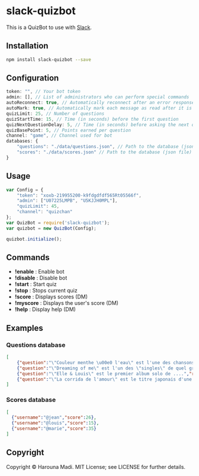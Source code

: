 # slack-quizbot

This is a QuizBot to use with [Slack](https://slack.com).

## Installation
```bash
npm install slack-quizbot --save
```

## Configuration

```javascript
token: "", // Your bot token
admin: [], // List of administrators who can perform special commands
autoReconnect: true, // Automatically reconnect after an error response from Slack.
autoMark: true, // Automatically mark each message as read after it is processed.
quizLimit: 25, // Number of questions
quizStartTime: 15, // Time (in seconds) before the first question
quizNextQuestionDelay: 5, // Time (in seconds) before asking the next question
quizBasePoint: 5, // Points earned per question
channel: "game", // Channel used for bot
databases: {
    "questions": "./data/questions.json", // Path to the database (json file) containing the questions
    "scores": "./data/scores.json" // Path to the database (json file) containing scores
}
```

## Usage

```javascript
var Config = {
    "token": "xoxb-219955200-k9fdgdfdf565Rt05566f",
    "admin": ["U07225LMPB", "U5KJJH0MPL"],
    "quizLimit": 45,
    "channel": "quizchan"
};
var QuizBot = require('slack-quizbot');
var quizbot = new QuizBot(Config);

quizbot.initialize();
```

## Commands

* **!enable** : Enable bot
* **!disable** : Disable bot
* **!start** : Start quiz
* **!stop** : Stops current quiz
* **!score** : Displays scores (DM)
* **!myscore** : Displays the user's score (DM)
* **!help** : Display help (DM)

## Examples

### Questions database
```json
[
    {"question":"\"Couleur menthe \u00e0 l'eau\" est l'une des chansons de ...","response":"Eddy Mitchell"},
    {"question":"\"Dreaming of me\" est l'un des \"singles\" de quel groupe","response":"Depeche Mode"},
    {"question":"\"Elle & Louis\" est le premier album solo de ....","response":"Louis Bertignac"},
    {"question":"\"La corrida de l'amour\" est le titre japonais d'une c\u00e9l\u00e8bre film, lequel","response":"L'empire de sens"}
]
```

### Scores database
```json
[
  {"username":"@jean","score":26},
  {"username":"@louis","score":15},
  {"username":"@marie","score":35}
]
```

## Copyright

Copyright &copy; Harouna Madi. MIT License; see LICENSE for further details.